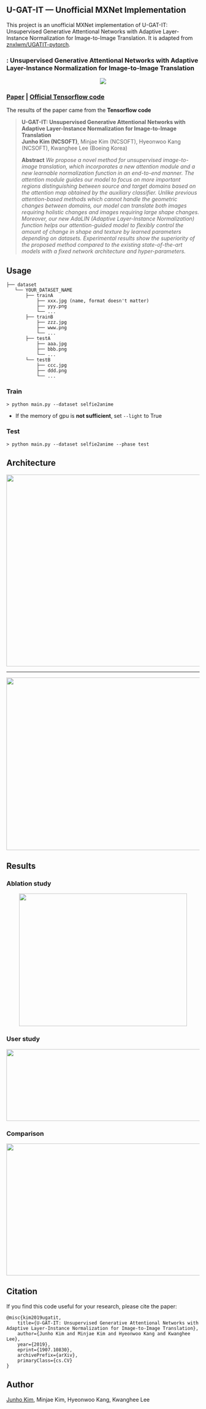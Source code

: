 ## U-GAT-IT &mdash; Unofficial MXNet Implementation
This project is an unofficial MXNet implementation of U-GAT-IT: Unsupervised Generative Attentional Networks with Adaptive Layer-Instance Normalization for Image-to-Image Translation. It is adapted from  [znxlwm/UGATIT-pytorch](https://github.com/znxlwm/UGATIT-pytorch).

### : Unsupervised Generative Attentional Networks with Adaptive Layer-Instance Normalization for Image-to-Image Translation

<div align="center">
  <img src="./assets/teaser.png">
</div>

### [Paper](https://arxiv.org/abs/1907.10830) | [Official Tensorflow code](https://github.com/taki0112/UGATIT)
The results of the paper came from the **Tensorflow code**


> **U-GAT-IT: Unsupervised Generative Attentional Networks with Adaptive Layer-Instance Normalization for Image-to-Image Translation**<br>
> **Junho Kim (NCSOFT)**, Minjae Kim (NCSOFT), Hyeonwoo Kang (NCSOFT), Kwanghee Lee (Boeing Korea)
>
> **Abstract** *We propose a novel method for unsupervised image-to-image translation, which incorporates a new attention module and a new learnable normalization function in an end-to-end manner. The attention module guides our model to focus on more important regions distinguishing between source and target domains based on the attention map obtained by the auxiliary classifier. Unlike previous attention-based methods which cannot handle the geometric changes between domains, our model can translate both images requiring holistic changes and images requiring large shape changes. Moreover, our new AdaLIN (Adaptive Layer-Instance Normalization) function helps our attention-guided model to flexibly control the amount of change in shape and texture by learned parameters depending on datasets. Experimental results show the superiority of the proposed method compared to the existing state-of-the-art models with a fixed network architecture and hyper-parameters.*

## Usage
```
├── dataset
   └── YOUR_DATASET_NAME
       ├── trainA
           ├── xxx.jpg (name, format doesn't matter)
           ├── yyy.png
           └── ...
       ├── trainB
           ├── zzz.jpg
           ├── www.png
           └── ...
       ├── testA
           ├── aaa.jpg 
           ├── bbb.png
           └── ...
       └── testB
           ├── ccc.jpg 
           ├── ddd.png
           └── ...
```

### Train
```
> python main.py --dataset selfie2anime
```
* If the memory of gpu is **not sufficient**, set `--light` to True

### Test
```
> python main.py --dataset selfie2anime --phase test
```

## Architecture
<div align="center">
  <img src = './assets/generator.png' width = '785px' height = '500px'>
</div>

---

<div align="center">
  <img src = './assets/discriminator.png' width = '785px' height = '450px'>
</div>

## Results
### Ablation study
<div align="center">
  <img src = './assets/ablation.png' width = '438px' height = '346px'>
</div>

### User study
<div align="center">
  <img src = './assets/user_study.png' width = '738px' height = '187px'>
</div>

### Comparison
<div align="center">
  <img src = './assets/kid.png' width = '787px' height = '344px'>
</div>

## Citation
If you find this code useful for your research, please cite the paper:

```
@misc{kim2019ugatit,
    title={U-GAT-IT: Unsupervised Generative Attentional Networks with Adaptive Layer-Instance Normalization for Image-to-Image Translation},
    author={Junho Kim and Minjae Kim and Hyeonwoo Kang and Kwanghee Lee},
    year={2019},
    eprint={1907.10830},
    archivePrefix={arXiv},
    primaryClass={cs.CV}
}
```

## Author
[Junho Kim](http://bit.ly/jhkim_ai), Minjae Kim, Hyeonwoo Kang, Kwanghee Lee
